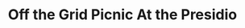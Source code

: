 ---
title: Off the Grid Picnic At the Presidio
description:
image:
suite_number: ''
street: Main Post
county:
city: San Francisco
state: CA
country: USA
map_link: 'https://maps.google.com/maps?q=Main%20Post,%20San%20Francisco'
operating_hours: 'Sun: 11AM–4PM (March–October)'
order: 5
---
